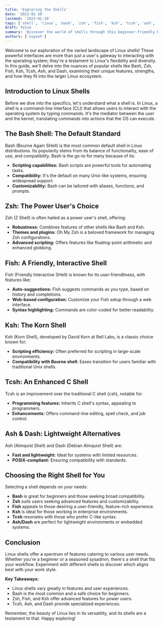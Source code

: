 ```yaml
---
title: 'Exploring the Shells'
date: '2023-01-10'
lastmod: '2023-01-10'
tags: ['shell', 'linux', 'bash', 'zsh', 'fish', 'ksh', 'tcsh', 'ash', 'dash']
draft: false
summary: 'Discover the world of shells through this beginner-friendly blog.'
authors: ['suyash']
---
```


Welcome to our exploration of the varied landscape of Linux shells! These powerful interfaces are more than just a user's gateway to interacting with the operating system; they're a testament to Linux's flexibility and diversity. In this guide, we'll delve into the nuances of popular shells like Bash, Zsh, Fish, Ksh, Tcsh, Ash, and Dash, examining their unique features, strengths, and how they fit into the larger Linux ecosystem.

## Introduction to Linux Shells

Before we dive into the specifics, let's understand what a shell is. In Linux, a shell is a command-line interface (CLI) that allows users to interact with the operating system by typing commands. It's the mediator between the user and the kernel, translating commands into actions that the OS can execute.

## The Bash Shell: The Default Standard

Bash (Bourne Again SHell) is the most common default shell in Linux distributions. Its popularity stems from its balance of functionality, ease of use, and compatibility. Bash is the go-to for many because of its:

- **Scripting capabilities:** Bash scripts are powerful tools for automating tasks.
- **Compatibility:** It's the default on many Unix-like systems, ensuring widespread support.
- **Customizability:** Bash can be tailored with aliases, functions, and prompts.

## Zsh: The Power User's Choice

Zsh (Z Shell) is often hailed as a power user's shell, offering:

- **Robustness:** Combines features of other shells like Bash and Ksh.
- **Themes and plugins:** Oh My Zsh is a beloved framework for managing Zsh configurations.
- **Advanced scripting:** Offers features like floating-point arithmetic and enhanced globbing.

## Fish: A Friendly, Interactive Shell

Fish (Friendly Interactive SHell) is known for its user-friendliness, with features like:

- **Auto-suggestions:** Fish suggests commands as you type, based on history and completions.
- **Web-based configuration:** Customize your Fish setup through a web interface.
- **Syntax highlighting:** Commands are color-coded for better readability.

## Ksh: The Korn Shell

Ksh (Korn Shell), developed by David Korn at Bell Labs, is a classic choice known for:

- **Scripting efficiency:** Often preferred for scripting in large-scale environments.
- **Compatibility with Bourne shell:** Eases transition for users familiar with traditional Unix shells.

## Tcsh: An Enhanced C Shell

Tcsh is an improvement over the traditional C shell (csh), notable for:

- **Programming features:** Inherits C shell's syntax, appealing to programmers.
- **Enhancements:** Offers command-line editing, spell check, and job control.

## Ash & Dash: Lightweight Alternatives

Ash (Almquist Shell) and Dash (Debian Almquist Shell) are:

- **Fast and lightweight:** Ideal for systems with limited resources.
- **POSIX-compliant:** Ensuring compatibility with standards.

## Choosing the Right Shell for You

Selecting a shell depends on your needs:

- **Bash** is great for beginners and those seeking broad compatibility.
- **Zsh** suits users seeking advanced features and customizability.
- **Fish** appeals to those desiring a user-friendly, feature-rich experience.
- **Ksh** is ideal for those working in enterprise environments.
- **Tcsh** resonates with those who prefer C-like syntax.
- **Ash/Dash** are perfect for lightweight environments or embedded systems.

## Conclusion

Linux shells offer a spectrum of features catering to various user needs. Whether you're a beginner or a seasoned sysadmin, there's a shell that fits your workflow. Experiment with different shells to discover which aligns best with your work style.

**Key Takeaways:**

- Linux shells vary greatly in features and user experiences.
- Bash is the most common and a safe choice for beginners.
- Zsh, Fish, and Ksh offer advanced features for power users.
- Tcsh, Ash, and Dash provide specialized experiences.

Remember, the beauty of Linux lies in its versatility, and its shells are a testament to that. Happy exploring!
